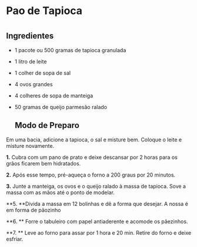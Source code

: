 <h1>Pao de Tapioca<h1>
<h2>
     Ingredientes
</h2>

* 1 pacote ou 500 gramas de tapioca granulada

* 1 litro de leite

* 1 colher de sopa de sal

* 4 ovos grandes

* 4 colheres de sopa de manteiga

*  50 gramas de queijo parmesão ralado
    
    <h2>
        Modo de Preparo
    </h2>
    
      

Em uma bacia, adicione a tapioca, o sal e misture bem. Coloque o leite e misture novamente.

**1.** Cubra com um pano de prato e deixe descansar por 2 horas para os grãos ficarem bem hidratados.

**2.** Após esse tempo, pré-aqueça o forno a 200 graus por 20 minutos.

**3.** Junte a manteiga, os ovos e o queijo ralado à massa de tapioca. Sove a massa com as mãos até o ponto de modelar.

**5. **Divida a massa em 12 bolinhas e dê a forma que desejar. A nossa é em forma de pãozinho

**6. ** Forre o tabuleiro com papel antiaderente e acomode os pãezinhos.

**7. ** Leve ao forno para assar por 1 hora e 20 min. Retire do forno e deixe esfriar.









